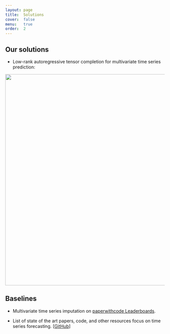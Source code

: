 ```yaml
---
layout: page
title:  Solutions
cover:  false
menu:   true
order:  2
---
```


Our solutions
-----------

- Low-rank autoregressive tensor completion for multivariate time series prediction:

<p align="center">
<img align="middle" src="https://raw.githubusercontent.com/xinychen/transdim/master/images/predictor-explained.png" width="666" />
</p>



Baselines
-----------

- Multivariate time series imputation on [paperwithcode Leaderboards](https://paperswithcode.com/task/multivariate-time-series-imputation).

- List of state of the art papers, code, and other resources focus on time series forecasting. [[GitHub](https://github.com/cuge1995/awesome-time-series)]
